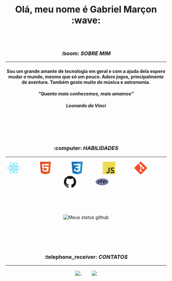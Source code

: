 
<div align="center"><h1>Olá, meu nome é Gabriel Marçon :wave: </h1> </div>
<br><br>

<div align="center"><h3> :boom: <i>SOBRE MIM </i></h3></div>

<hr>
<div align="center">
<h4><p> Sou um grande amante de tecnologia em geral e com a ajuda dela espero mudar o mundo, mesmo que só um pouco. Adoro jogos, principalmente de aventura. Também gosto muito de música e astronomia.</p> </h4>
  


<h4><i> "Quanto mais conhecemos, mais amamos"</i></h4>
  <h5><i>Leonardo da Vinci</i></h5>

<br><br><br><br>

<div align="center" s><h3> :computer: <i> HABILIDADES</i> </h3></div>

<hr>
<p align="center">

<img width="40" src="https://raw.githubusercontent.com/devicons/devicon/master/icons/react/react-original.svg">
&nbsp;&nbsp;&nbsp;&nbsp;&nbsp;&nbsp;&nbsp;&nbsp;&nbsp;&nbsp;&nbsp;&nbsp;&nbsp;
<img width="40" src="https://raw.githubusercontent.com/devicons/devicon/master/icons/html5/html5-original.svg">
&nbsp;&nbsp;&nbsp;&nbsp;&nbsp;&nbsp;&nbsp;&nbsp;&nbsp;&nbsp;&nbsp;&nbsp;&nbsp;
<img width="40" src="https://raw.githubusercontent.com/devicons/devicon/master/icons/css3/css3-original.svg">
&nbsp;&nbsp;&nbsp;&nbsp;&nbsp;&nbsp;&nbsp;&nbsp;&nbsp;&nbsp;&nbsp;&nbsp;&nbsp;
<img width="40" src="https://raw.githubusercontent.com/devicons/devicon/master/icons/javascript/javascript-original.svg">
&nbsp;&nbsp;&nbsp;&nbsp;&nbsp;&nbsp;&nbsp;&nbsp;&nbsp;&nbsp;&nbsp;&nbsp;&nbsp;
<img width="40" src="https://raw.githubusercontent.com/devicons/devicon/master/icons/git/git-original.svg">
&nbsp;&nbsp;&nbsp;&nbsp;&nbsp;&nbsp;&nbsp;&nbsp;&nbsp;&nbsp;&nbsp;&nbsp;&nbsp;
<img width="40" src="https://raw.githubusercontent.com/devicons/devicon/master/icons/github/github-original.svg">
&nbsp;&nbsp;&nbsp;&nbsp;&nbsp;&nbsp;&nbsp;&nbsp;&nbsp;&nbsp;&nbsp;&nbsp;&nbsp;
<img width="40" src="https://raw.githubusercontent.com/devicons/devicon/master/icons/php/php-original.svg">

</p>
<br><br><br>

 ![Meus status github](https://github-readme-stats.vercel.app/api?username=gmarconleal&theme=gotham&custom_title=MEUS%20STATUS%20GITHUB&locale=pt-BR)
  
</a>

<br><br><br><br>

<div align="center"><h3> :telephone_receiver: <i>CONTATOS</i> </h3></div>
<hr>

<p align="center">

  <a href="https://www.linkedin.com/in/gabriel-marçon-9b86a2180/">
  <img align="center" src="https://img.icons8.com/fluent/48/000000/linkedin.png"/>
  </a>
  &nbsp;&nbsp;&nbsp;&nbsp;&nbsp;&nbsp;&nbsp;
  
  <a align="center" href="mailto:gmarconleal@gmail.com">
  <img align="center" src="https://img.icons8.com/fluent/48/000000/gmail-new.png"/>
  </a>

  

</p>




